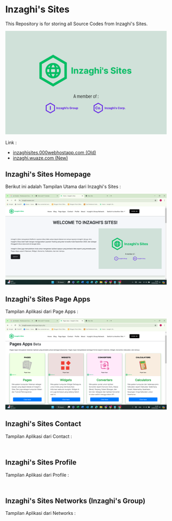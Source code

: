 # Inzaghi's Sites

This Repository is for storing all Source Codes from Inzaghi's Sites.

![Inzaghi's Sites](/isites-php/images/inzaghis-sites-by-inzaghis-group-corp.png)

Link :

- [inzaghisites.000webhostapp.com (Old)](https://inzaghisites.000webhostapp.com)
- [inzaghi.wuaze.com (New)](https://inzaghi.wuaze.com)

## Inzaghi's Sites Homepage

Berikut ini adalah Tampilan Utama dari Inzaghi's Sites :

![Inzaghi's Sites Homepage](/isites-php/images/inzaghis-sites-homepage-202406.png)

## Inzaghi's Sites Page Apps

Tampilan Aplikasi dari Page Apps :

![Pages Apps Inzaghi's Sites](/isites-php/images/inzaghis-sites-pages-apps.png)

## Inzaghi's Sites Contact

Tampilan Aplikasi dari Contact :

![]()

## Inzaghi's Sites Profile

Tampilan Aplikasi dari Profile :

![]()

## Inzaghi's Sites Networks (Inzaghi's Group)

Tampilan Aplikasi dari Networks :

![]()
